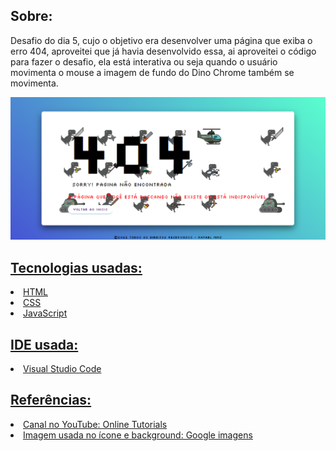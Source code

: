 ## Sobre:
<p>Desafio do dia 5, cujo o objetivo era desenvolver uma página que exiba o erro 404, aproveitei que já havia desenvolvido essa, ai aproveitei o código para fazer o desafio, ela está interativa ou seja quando o usuário movimenta o mouse a imagem de fundo do Dino Chrome também se movimenta.</p> 

<img src="./src/img/image-previa-pagina.png" >

<a href="https://rafamms013.github.io/Pagina-erro-404/">

## Tecnologias usadas:
<li>HTML</li>
<li>CSS</li>
<li>JavaScript</li>

## IDE usada:
<li>Visual Studio Code</li>

## Referências:
<li>Canal no YouTube: Online Tutorials</li>
<li>Imagem usada no ícone e background: Google imagens</li>
